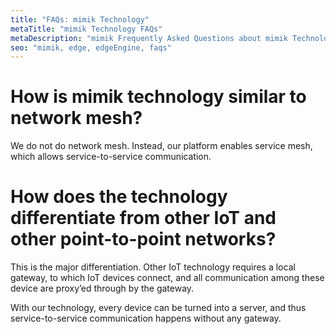 ```yaml
---
title: "FAQs: mimik Technology"
metaTitle: "mimik Technology FAQs"
metaDescription: "mimik Frequently Asked Questions about mimik Technology"
seo: "mimik, edge, edgeEngine, faqs"
---
```


# How is mimik technology similar to network mesh?

We do not do network mesh. Instead, our platform enables service mesh, which allows service-to-service communication.

# How does the technology differentiate from other IoT and other point-to-point networks?

This is the major differentiation. Other IoT technology requires a local gateway, to which IoT devices connect, and all communication among these device are proxy’ed through by the gateway.

With our technology, every device can be turned into a server, and thus service-to-service communication happens without any gateway.
